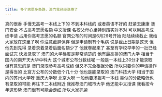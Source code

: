 ```yaml
---
title: 多个志愿多条路，澳门我已经说倦了 
---
```

真的很香
手慢无高考一本线上下的
不到本科线的
或者英语不好的
赶紧去康康
澳门安全
不占高考志愿名额
中文授课
名校父母心里特别踏实对不对
可以用高考成绩申请
占用你高考志愿的名额
官网公布的时间是6月26号开始
陆陆续续截止
我给大家放在这里了啊
你注意截屏保存
但是申请制有个毛病
说是截止日期是这天
但他先到先得
录着录着录着后面名额少了
他就卷起来了
甚至有学校早申的一批已经面试完
快发录取了
澳门的大学梯度是非常清楚的
他有最高排的澳门大学
相当于国内的南开天大华中科大
这个城市公布分数线呢
一般是一本线上30分才能录取
但有意思的是
澳门录取参考高考成绩
但又不完全根据分数
所以只要你的申请操作是得当的
比官方公布的分数低个几十分
他也是能录取的
澳门科技大学
相当于国内的苏州大学呀
重庆大学呀
北京大呀
一般他要求报考一本线
类似的分数略低也有录取的可能
再往下二本线附近
我推荐澳门城市大学
他还能中文授课
我看按今年这形势
澳门很有可能会走红
所以大家抓紧
